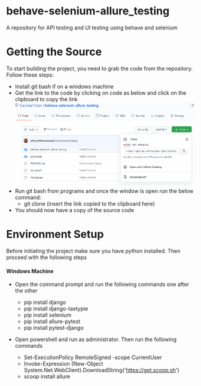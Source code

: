 # behave-selenium-allure_testing
A repository for API testing and UI testing using behave and selenium

# Getting the Source
To start building the project, you need to grab the code from the repository. Follow these steps:
* Install git bash if on a windows machine
* Get the link to the code by clicking on code as below and click on the clipboard to copy the link
![Screenshot](start.png)
* Run git bash from programs and once the window is open run the below command:
	* git clone (insert the link copied to the clipboard here)
* You should now have a copy of the source code

# Environment Setup
Before initiating the project make sure you have python installed. Then proceed with the following steps

#### Windows Machine
* Open the command prompt and run the following commands one after the other
	* pip install django
	* pip install django-tastypie
	* pip install selenium
	* pip install allure-pytest
	* pip install pytest-django

* Open powershell and run as administrator. Then run the following commands
	* Set-ExecutionPolicy RemoteSigned -scope CurrentUser 
	* Invoke-Expression (New-Object System.Net.WebClient).DownloadString('https://get.scoop.sh') 
	* scoop install allure


